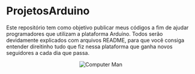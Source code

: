 # ProjetosArduino
<p>Este repositório tem como objetivo publicar meus códigos a fim de ajudar programadores que utilizam a plataforma Arduíno.
Todos serão devidamente explicados com arquivos README, para que você consiga entender direitinho tudo que fiz nessa plataforma que ganha novos seguidores a cada dia que passa.</p>
<p align=center>
<img src="https://user-images.githubusercontent.com/48156370/81833827-903da680-9516-11ea-9548-7f0fc5752545.gif" alt="Computer Man" style="align=center;">
</p>
